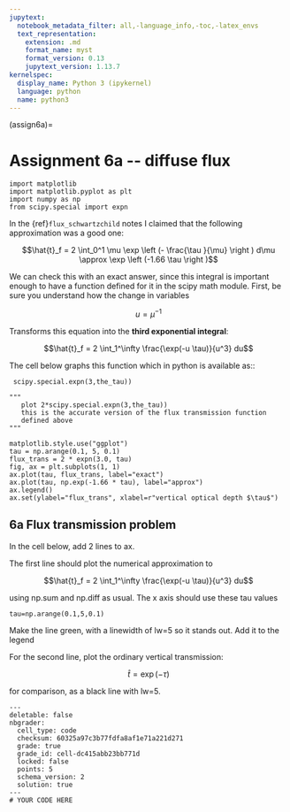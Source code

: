 ```yaml
---
jupytext:
  notebook_metadata_filter: all,-language_info,-toc,-latex_envs
  text_representation:
    extension: .md
    format_name: myst
    format_version: 0.13
    jupytext_version: 1.13.7
kernelspec:
  display_name: Python 3 (ipykernel)
  language: python
  name: python3
---
```


(assign6a)=
# Assignment 6a -- diffuse flux

```{code-cell} ipython3
import matplotlib
import matplotlib.pyplot as plt
import numpy as np
from scipy.special import expn
```

In the {ref}`flux_schwartzchild` notes I claimed
 that the following approximation was a good one:

 $$\hat{t}_f =  2 \int_0^1 \mu \exp \left (- \frac{\tau }{\mu} \right ) d\mu
       \approx  \exp \left (-1.66 \tau \right )$$

 We can check this with an exact answer, since this integral is important enough to have a function defined for it in the scipy math module.  First, be sure you understand how the change in variables

 $$u = \mu^{-1}$$

 Transforms this equation into the **third exponential integral**:

 $$\hat{t}_f = 2 \int_1^\infty \frac{\exp(-u \tau)}{u^3} du$$

 The cell below graphs this function which in python is available as::

     scipy.special.expn(3,the_tau))

```{code-cell} ipython3
"""
   plot 2*scipy.special.expn(3,the_tau))
   this is the accurate version of the flux transmission function
   defined above
"""

matplotlib.style.use("ggplot")
tau = np.arange(0.1, 5, 0.1)
flux_trans = 2 * expn(3.0, tau)
fig, ax = plt.subplots(1, 1)
ax.plot(tau, flux_trans, label="exact")
ax.plot(tau, np.exp(-1.66 * tau), label="approx")
ax.legend()
ax.set(ylabel="flux_trans", xlabel=r"vertical optical depth $\tau$")
```

## 6a Flux transmission problem

In the cell below, add 2 lines to ax.

The first line should plot the numerical approximation to

$$\hat{t}_f = 2 \int_1^\infty \frac{\exp(-u \tau)}{u^3} du$$

using np.sum and np.diff as usual.  The x axis should use these tau values

    tau=np.arange(0.1,5,0.1)

Make the line green, with a linewidth of lw=5 so it stands out. Add it to the legend

For the second line, plot the ordinary vertical transmission:

$$\hat{t} = \exp(-\tau)$$

for comparison, as a black line with lw=5.

```{code-cell} ipython3
---
deletable: false
nbgrader:
  cell_type: code
  checksum: 60325a97c3b77fdfa8af1e71a221d271
  grade: true
  grade_id: cell-dc415abb23bb771d
  locked: false
  points: 5
  schema_version: 2
  solution: true
---
# YOUR CODE HERE
```
